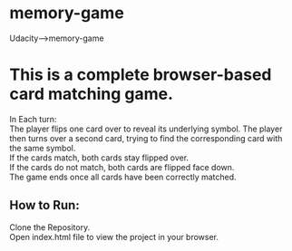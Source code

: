 # memory-game
Udacity-->memory-game

<h1>This is a complete browser-based card matching game.</h1>

In Each turn:<br>
The player flips one card over to reveal its underlying symbol.
The player then turns over a second card, trying to find the corresponding card with the same symbol.<br>
If the cards match, both cards stay flipped over.<br>
If the cards do not match, both cards are flipped face down.<br>
The game ends once all cards have been correctly matched.<br>
<h2>How to Run:</h2>
Clone the Repository.<br>
Open index.html file to view the project in your browser.

